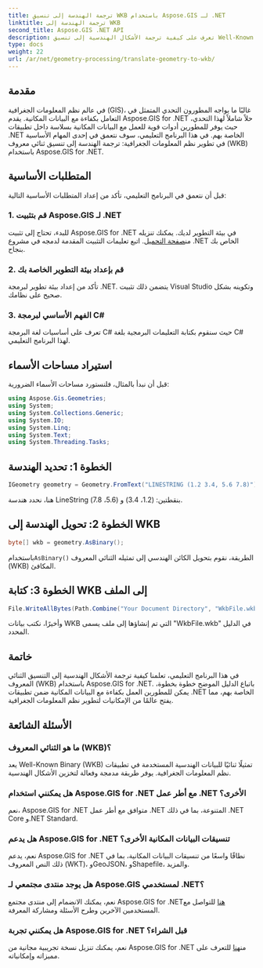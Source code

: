 ```yaml
---
title: ترجمة الهندسة إلى تنسيق WKB باستخدام Aspose.GIS لـ .NET
linktitle: ترجمة الهندسة إلى WKB
second_title: Aspose.GIS .NET API
description: تعرف على كيفية ترجمة الأشكال الهندسية إلى تنسيق Well-Known Binary (WKB) في تطبيقات .NET باستخدام Aspose.GIS للتعامل السلس مع البيانات المكانية.
type: docs
weight: 22
url: /ar/net/geometry-processing/translate-geometry-to-wkb/
---
```

## مقدمة
في عالم نظم المعلومات الجغرافية (GIS)، غالبًا ما يواجه المطورون التحدي المتمثل في التعامل بكفاءة مع البيانات المكانية. يقدم Aspose.GIS for .NET حلاً شاملاً لهذا التحدي، حيث يوفر للمطورين أدوات قوية للعمل مع البيانات المكانية بسلاسة داخل تطبيقات .NET الخاصة بهم. في هذا البرنامج التعليمي، سوف نتعمق في إحدى المهام الأساسية في تطوير نظم المعلومات الجغرافية: ترجمة الهندسة إلى تنسيق ثنائي معروف (WKB) باستخدام Aspose.GIS for .NET.
## المتطلبات الأساسية
قبل أن نتعمق في البرنامج التعليمي، تأكد من إعداد المتطلبات الأساسية التالية:
### 1. قم بتثبيت Aspose.GIS لـ .NET
 للبدء، تحتاج إلى تثبيت Aspose.GIS for .NET في بيئة التطوير لديك. يمكنك تنزيله من[صفحة التحميل](https://releases.aspose.com/gis/net/). اتبع تعليمات التثبيت المقدمة لدمجه في مشروع .NET الخاص بك بنجاح.
### 2. قم بإعداد بيئة التطوير الخاصة بك
تأكد من إعداد بيئة تطوير لبرمجة .NET. يتضمن ذلك تثبيت Visual Studio وتكوينه بشكل صحيح على نظامك.
### 3. الفهم الأساسي لبرمجة C#
تعرف على أساسيات لغة البرمجة C# حيث سنقوم بكتابة التعليمات البرمجية بلغة C# لهذا البرنامج التعليمي.

## استيراد مساحات الأسماء
قبل أن نبدأ بالمثال، فلنستورد مساحات الأسماء الضرورية:
```csharp
using Aspose.Gis.Geometries;
using System;
using System.Collections.Generic;
using System.IO;
using System.Linq;
using System.Text;
using System.Threading.Tasks;
```
## الخطوة 1: تحديد الهندسة
```csharp
IGeometry geometry = Geometry.FromText("LINESTRING (1.2 3.4, 5.6 7.8)");
```
هنا، نحدد هندسة LineString بنقطتين: (1.2، 3.4) و (5.6، 7.8).
## الخطوة 2: تحويل الهندسة إلى WKB
```csharp
byte[] wkb = geometry.AsBinary();
```
 باستخدام`AsBinary()` الطريقة، نقوم بتحويل الكائن الهندسي إلى تمثيله الثنائي المعروف (WKB) المكافئ.
## الخطوة 3: كتابة WKB إلى الملف
```csharp
File.WriteAllBytes(Path.Combine("Your Document Directory", "WkbFile.wkb"), wkb);
```
وأخيرًا، نكتب بيانات WKB التي تم إنشاؤها إلى ملف يسمى "WkbFile.wkb" في الدليل المحدد.

## خاتمة
في هذا البرنامج التعليمي، تعلمنا كيفية ترجمة الأشكال الهندسية إلى التنسيق الثنائي المعروف (WKB) باستخدام Aspose.GIS for .NET. باتباع الدليل الموضح خطوة بخطوة، يمكن للمطورين العمل بكفاءة مع البيانات المكانية ضمن تطبيقات .NET الخاصة بهم، مما يفتح عالمًا من الإمكانيات لتطوير نظم المعلومات الجغرافية.
## الأسئلة الشائعة
### ما هو الثنائي المعروف (WKB)؟
يعد Well-Known Binary (WKB) تمثيلًا ثنائيًا للبيانات الهندسية المستخدمة في تطبيقات نظم المعلومات الجغرافية. يوفر طريقة مدمجة وفعالة لتخزين الأشكال الهندسية.
### هل يمكنني استخدام Aspose.GIS for .NET مع أطر عمل .NET الأخرى؟
نعم، Aspose.GIS for .NET متوافق مع أطر عمل .NET المتنوعة، بما في ذلك .NET Core و.NET Standard.
### هل يدعم Aspose.GIS for .NET تنسيقات البيانات المكانية الأخرى؟
نعم، يدعم Aspose.GIS for .NET نطاقًا واسعًا من تنسيقات البيانات المكانية، بما في ذلك النص المعروف (WKT)، وGeoJSON، وShapefile، والمزيد.
### هل يوجد منتدى مجتمعي لـ Aspose.GIS لمستخدمي .NET؟
 نعم، يمكنك الانضمام إلى منتدى مجتمع Aspose.GIS for .NET[هنا](https://forum.aspose.com/c/gis/33) للتواصل مع المستخدمين الآخرين وطرح الأسئلة ومشاركة المعرفة.
### هل يمكنني تجربة Aspose.GIS for .NET قبل الشراء؟
 نعم، يمكنك تنزيل نسخة تجريبية مجانية من Aspose.GIS for .NET من[هنا](https://releases.aspose.com/) للتعرف على مميزاته وإمكانياته.